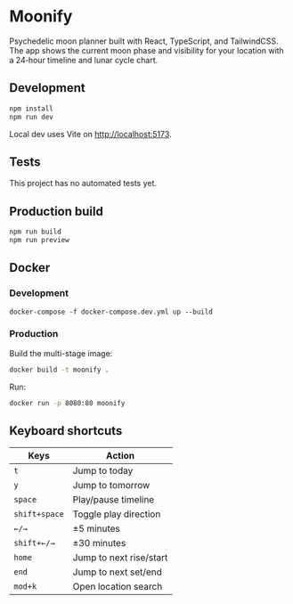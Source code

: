 # Moonify

Psychedelic moon planner built with React, TypeScript, and TailwindCSS. The app shows the current moon phase and visibility for your location with a 24‑hour timeline and lunar cycle chart.

## Development

```bash
npm install
npm run dev
```

Local dev uses Vite on [http://localhost:5173](http://localhost:5173).

## Tests

This project has no automated tests yet.

## Production build

```bash
npm run build
npm run preview
```

## Docker

### Development

`docker-compose -f docker-compose.dev.yml up --build`

### Production

Build the multi-stage image:

```bash
docker build -t moonify .
```

Run:

```bash
docker run -p 8080:80 moonify
```

## Keyboard shortcuts

| Keys | Action |
| --- | --- |
| `t` | Jump to today |
| `y` | Jump to tomorrow |
| `space` | Play/pause timeline |
| `shift+space` | Toggle play direction |
| `←/→` | ±5 minutes |
| `shift+←/→` | ±30 minutes |
| `home` | Jump to next rise/start |
| `end` | Jump to next set/end |
| `mod+k` | Open location search |
